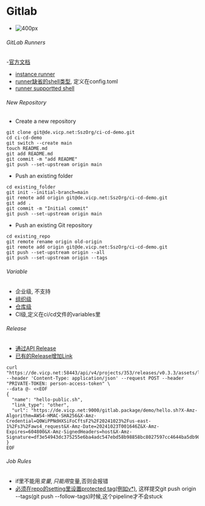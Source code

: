 # Gitlab 
- ![400px](../tips/mindmap/gitlab_ci_cd.km)
###### GitLab Runners
-[官方文档](https://docs.gitlab.com/ee/ci/runners/runners_scope.html)
- [instance runner](https://de.vicp.net:58443/admin/runners)
- [runner缺省的shell类型](https://docs.gitlab.com/ee/ci/variables/#using-the-ci-variables-in-your-job-scripts), 定义在config.toml
- [runner supportted shell](https://docs.gitlab.com/runner/shells/index.html#shell-profile-loading)
###### New Repository
- Create a new repository
```
git clone git@de.vicp.net:SszOrg/ci-cd-demo.git
cd ci-cd-demo
git switch --create main
touch README.md
git add README.md
git commit -m "add README"
git push --set-upstream origin main
```
- Push an existing folder
```
cd existing_folder
git init --initial-branch=main
git remote add origin git@de.vicp.net:SszOrg/ci-cd-demo.git
git add .
git commit -m "Initial commit"
git push --set-upstream origin main
```
- Push an existing Git repository
```
cd existing_repo
git remote rename origin old-origin
git remote add origin git@de.vicp.net:SszOrg/ci-cd-demo.git
git push --set-upstream origin --all
git push --set-upstream origin --tags
```
###### Variable
- 企业级, 不支持
- [组织级](https://de.vicp.net:58443/groups/SszOrg/-/settings/ci_cd)
- [仓库级](https://de.vicp.net:58443/SszOrg/ci-cd-demo/-/settings/ci_cd)
- CI级,定义在ci/cd文件的variables里
###### Release
- [通过API Release](https://docs.gitlab.com/ee/api/releases)
- [已有的Release增加Link]()
```
curl "https://de.vicp.net:58443/api/v4/projects/353/releases/v0.3.3/assets/links" --header 'Content-Type: application/json' --request POST --header "PRIVATE-TOKEN: person-access-token" \
--data @- <<EOF
{
  "name": "hello-public.sh",
  "link_type": "other",
  "url": "https://de.vicp.net:9000/gitlab.package/demo/hello.sh?X-Amz-Algorithm=AWS4-HMAC-SHA256&X-Amz-Credential=Q0WiPPNdHXSiFoCftsF2%2F20241023%2Fus-east-1%2Fs3%2Faws4_request&X-Amz-Date=20241023T001646Z&X-Amz-Expires=604800&X-Amz-SignedHeaders=host&X-Amz-Signature=df3e54943dc375255e6ba4adc547ebd58b98858bc8027597cc4644ba5db902d0"
}
EOF
```
###### Job Rules
- if里不能用${变量},只能用$变量,否则会报错
- [必须在repo的setting里设置protected tag(例如v*)](https://www.reddit.com/r/gitlab/comments/1ah7eq3/how_to_get_gitlabrunner_to_run_not_get_stuck_when/), 这样提交git push origin --tags(git push --follow-tags)时候,这个pipeline才不会stuck
